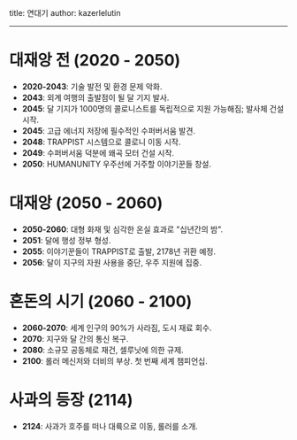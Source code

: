 title:  연대기
author: kazerlelutin

---

# 대재앙 전 (2020 - 2050)

- **2020-2043**: 기술 발전 및 환경 문제 악화.
- **2043**: 외계 여행의 출발점이 될 달 기지 발사.
- **2045**: 달 기지가 1000명의 콜로니스트를 독립적으로 지원 가능해짐; 발사체 건설 시작.
- **2045**: 고급 에너지 저장에 필수적인 수퍼버서움 발견.
- **2048**: TRAPPIST 시스템으로 콜로니 이동 시작.
- **2049**: 수퍼버서움 덕분에 왜곡 모터 건설 시작.
- **2050**: HUMANUNITY 우주선에 거주할 이야기꾼들 창설.

# 대재앙 (2050 - 2060)

- **2050-2060**: 대형 화재 및 심각한 온실 효과로 "십년간의 밤".
- **2051**: 달에 행성 정부 형성.
- **2055**: 이야기꾼들이 TRAPPIST로 출발, 2178년 귀환 예정.
- **2056**: 달이 지구의 자원 사용을 중단, 우주 지원에 집중.

# 혼돈의 시기 (2060 - 2100)

- **2060-2070**: 세계 인구의 90%가 사라짐, 도시 재료 회수.
- **2070**: 지구와 달 간의 통신 복구.
- **2080**: 소규모 공동체로 재건, 셀루닛에 의한 규제.
- **2100**: 롤러 메신저와 더비의 부상. 첫 번째 세계 챔피언십.

# 사과의 등장 (2114)

- **2124**: 사과가 호주를 떠나 대륙으로 이동, 롤러를 소개.
